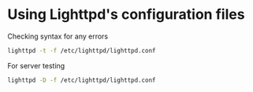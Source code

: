 # Using Lighttpd's configuration files

Checking syntax for any errors

```sh
lighttpd -t -f /etc/lighttpd/lighttpd.conf
```

For server testing

```sh
lighttpd -D -f /etc/lighttpd/lighttpd.conf
```